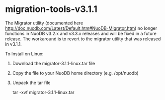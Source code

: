 # migration-tools-v3.1.1
The Migrator utility (documented here http://doc.nuodb.com/Latest/Default.htm#NuoDB-Migrator.htm) no longer functions in NuoDB v3.2.x and v3.3.x releases and will be fixed in a future release. The workaround is to revert to the migrator utility that was released in v3.1.1.

To Install on Linux: 
1. Download the migrator-3.1.1-linux.tar file
2. Copy the file to your NuoDB home directory (e.g. /opt/nuodb)
3. Unpack the tar file

    tar -xvf migrator-3.1.1-linux.tar
    
